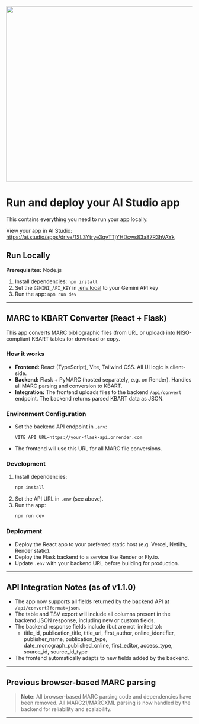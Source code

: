 <div align="center">
<img width="1200" height="475" alt="GHBanner" src="https://github.com/user-attachments/assets/0aa67016-6eaf-458a-adb2-6e31a0763ed6" />
</div>

# Run and deploy your AI Studio app

This contains everything you need to run your app locally.

View your app in AI Studio: https://ai.studio/apps/drive/1SL3Ytrye3qvTTjYHDcws83a87R3hVAYk

## Run Locally

**Prerequisites:**  Node.js


1. Install dependencies:
   `npm install`
2. Set the `GEMINI_API_KEY` in [.env.local](.env.local) to your Gemini API key
3. Run the app:
   `npm run dev`

---

## MARC to KBART Converter (React + Flask)

This app converts MARC bibliographic files (from URL or upload) into NISO-compliant KBART tables for download or copy.

### How it works
- **Frontend:** React (TypeScript), Vite, Tailwind CSS. All UI logic is client-side.
- **Backend:** Flask + PyMARC (hosted separately, e.g. on Render). Handles all MARC parsing and conversion to KBART.
- **Integration:** The frontend uploads files to the backend `/api/convert` endpoint. The backend returns parsed KBART data as JSON.

### Environment Configuration
- Set the backend API endpoint in `.env`:
  ```
  VITE_API_URL=https://your-flask-api.onrender.com
  ```
- The frontend will use this URL for all MARC file conversions.

### Development
1. Install dependencies:
   ```sh
   npm install
   ```
2. Set the API URL in `.env` (see above).
3. Run the app:
   ```sh
   npm run dev
   ```

### Deployment
- Deploy the React app to your preferred static host (e.g. Vercel, Netlify, Render static).
- Deploy the Flask backend to a service like Render or Fly.io.
- Update `.env` with your backend URL before building for production.

---

## API Integration Notes (as of v1.1.0)

- The app now supports all fields returned by the backend API at `/api/convert?format=json`.
- The table and TSV export will include all columns present in the backend JSON response, including new or custom fields.
- The backend response fields include (but are not limited to):
  - title_id, publication_title, title_url, first_author, online_identifier, publisher_name, publication_type, date_monograph_published_online, first_editor, access_type, source_id, source_id_type
- The frontend automatically adapts to new fields added by the backend.

---

## Previous browser-based MARC parsing

> **Note:** All browser-based MARC parsing code and dependencies have been removed. All MARC21/MARCXML parsing is now handled by the backend for reliability and scalability.

---
